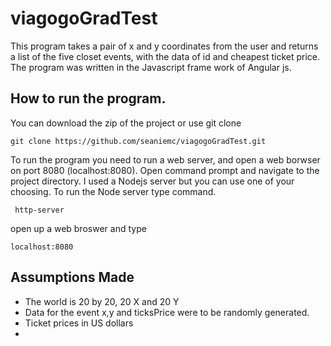 # viagogoGradTest
This program takes a pair of x and y coordinates from the user and returns a list of the five closet events, with the data of id and cheapest ticket price.  
The program was written in the Javascript frame work of Angular js. 

## How to run the program. 
You can download the zip of the project or use git clone 
```
git clone https://github.com/seaniemc/viagogoGradTest.git
```
To run the program you need to run a web server, and open a web borwser on port 8080 (localhost:8080).
Open command prompt and navigate to the project directory. I used a Nodejs server but you can use one of your choosing.
To run the Node server type command.
```
 http-server
 ```
 open up a web broswer and type 
 ```
 localhost:8080
 ```
 
 ## Assumptions Made
 + The world is 20 by 20, 20 X and 20 Y
 + Data for the event x,y and ticksPrice were to be randomly generated. 
 + Ticket prices in US dollars
 +
 
